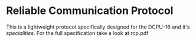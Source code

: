 # Reliable Communication Protocol

This is a lightweight protocol specifically designed for the DCPU-16 and it's *specialities*.
For the full specification take a look at rcp.pdf
